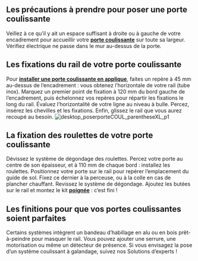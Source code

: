 ## Les précautions à prendre pour poser une porte coulissante
Veillez à ce qu’il y ait un espace suffisant à droite ou à gauche de votre encadrement pour accueillir votre [**porte coulissante**](/portes-CCU0004/portes-interieur-CCN0085/portes-coulissantes-CCN0170) sur toute sa largeur. Vérifiez électrique ne passe dans le mur au-dessus de la porte.
## Les fixations du rail de votre porte coulissante
Pour [**installer une porte coulissante en applique**](/systeme-coulissant-avantage-en-applique-FPC2251640), faites un repère à 45 mm au-dessus de l’encadrement : vous obtenez l’horizontale de votre rail (tube inox). Marquez un premier point de fixation à 120 mm du bord gauche de l’encadrement, puis échelonnez vos repères pour répartir les fixations le long du rail. Évaluez l’horizontalité de votre ligne au niveau à bulle. Percez, insérez les chevilles et les fixations. Enfin, glissez le rail que vous aurez recoupé au besoin.
![desktop_poserporteCOUL_parentheseXL_p1](//statics.lapeyre.fr/img/contrib/2bdd4da30020e2bc/desktop_poserporteCOUL_parentheseXL_p1.jpg)
##
## La fixation des roulettes de votre porte coulissante
Dévissez le système de dégondage des roulettes. Percez votre porte au centre de son épaisseur, et à 110 mm de chaque bord : installez les roulettes. Positionnez votre porte sur le rail pour repérer l’emplacement du guide de sol. Fixez ce dernier à la perceuse, ou à la colle en cas de plancher chauffant. Revissez le système de dégondage. Ajoutez les butées sur le rail et montez le kit **[poignée](/portes-CCU0004/poignees-serrures-CCN0055/poignees-pour-portes-interieur-CCN0178)** : c’est fini !
## Les finitions pour que vos portes coulissantes soient parfaites
Certains systèmes intègrent un bandeau d’habillage en alu ou en bois prêt-à-peindre pour masquer le rail. Vous pouvez ajouter une serrure, une motorisation ou même un détecteur de présence. Si vous envisagez la pose d’un système coulissant à galandage, suivez nos Solutions d’experts !